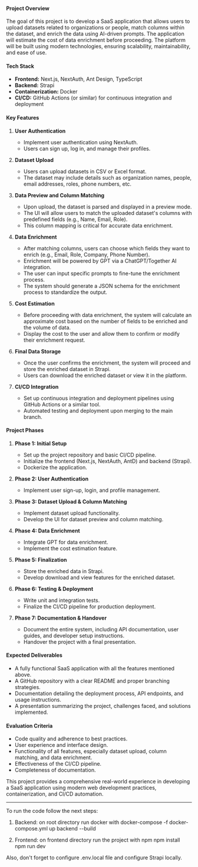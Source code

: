 
#### **Project Overview**
The goal of this project is to develop a SaaS application that allows users to upload datasets related to organizations or people, match columns within the dataset, and enrich the data using AI-driven prompts. The application will estimate the cost of data enrichment before proceeding. The platform will be built using modern technologies, ensuring scalability, maintainability, and ease of use.

#### **Tech Stack**
- **Frontend:** Next.js, NextAuth, Ant Design, TypeScript
- **Backend:** Strapi
- **Containerization:** Docker
- **CI/CD:** GitHub Actions (or similar) for continuous integration and deployment

#### **Key Features**

1. **User Authentication**
   - Implement user authentication using NextAuth.
   - Users can sign up, log in, and manage their profiles.

2. **Dataset Upload**
   - Users can upload datasets in CSV or Excel format.
   - The dataset may include details such as organization names, people, email addresses, roles, phone numbers, etc.

3. **Data Preview and Column Matching**
   - Upon upload, the dataset is parsed and displayed in a preview mode.
   - The UI will allow users to match the uploaded dataset's columns with predefined fields (e.g., Name, Email, Role).
   - This column mapping is critical for accurate data enrichment.

4. **Data Enrichment**
   - After matching columns, users can choose which fields they want to enrich (e.g., Email, Role, Company, Phone Number).
   - Enrichment will be powered by GPT via a ChatGPT/Together AI integration.
   - The user can input specific prompts to fine-tune the enrichment process.
   - The system should generate a JSON schema for the enrichment process to standardize the output.

5. **Cost Estimation**
   - Before proceeding with data enrichment, the system will calculate an approximate cost based on the number of fields to be enriched and the volume of data.
   - Display the cost to the user and allow them to confirm or modify their enrichment request.

6. **Final Data Storage**
   - Once the user confirms the enrichment, the system will proceed and store the enriched dataset in Strapi.
   - Users can download the enriched dataset or view it in the platform.

7. **CI/CD Integration**
   - Set up continuous integration and deployment pipelines using GitHub Actions or a similar tool.
   - Automated testing and deployment upon merging to the main branch.

#### **Project Phases**

1. **Phase 1: Initial Setup**
   - Set up the project repository and basic CI/CD pipeline.
   - Initialize the frontend (Next.js, NextAuth, AntD) and backend (Strapi).
   - Dockerize the application.

2. **Phase 2: User Authentication**
   - Implement user sign-up, login, and profile management.

3. **Phase 3: Dataset Upload & Column Matching**
   - Implement dataset upload functionality.
   - Develop the UI for dataset preview and column matching.

4. **Phase 4: Data Enrichment**
   - Integrate GPT for data enrichment.
   - Implement the cost estimation feature.

5. **Phase 5: Finalization**
   - Store the enriched data in Strapi.
   - Develop download and view features for the enriched dataset.

6. **Phase 6: Testing & Deployment**
   - Write unit and integration tests.
   - Finalize the CI/CD pipeline for production deployment.

7. **Phase 7: Documentation & Handover**
   - Document the entire system, including API documentation, user guides, and developer setup instructions.
   - Handover the project with a final presentation.

#### **Expected Deliverables**
- A fully functional SaaS application with all the features mentioned above.
- A GitHub repository with a clear README and proper branching strategies.
- Documentation detailing the deployment process, API endpoints, and usage instructions.
- A presentation summarizing the project, challenges faced, and solutions implemented.

#### **Evaluation Criteria**
- Code quality and adherence to best practices.
- User experience and interface design.
- Functionality of all features, especially dataset upload, column matching, and data enrichment.
- Effectiveness of the CI/CD pipeline.
- Completeness of documentation.

This project provides a comprehensive real-world experience in developing a SaaS application using modern web development practices, containerization, and CI/CD automation.


________________________________________________________________


To run the code follow the next steps:

1. Backend: on root directory run docker with
   docker-compose -f docker-compose.yml up backend --build

2. Frontend: on frontend directory run the project with npm
   npm install
   npm run dev

Also, don't forget to configure .env.local file and configure Strapi locally.
